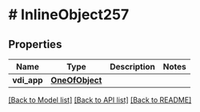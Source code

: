 # # InlineObject257

## Properties

Name | Type | Description | Notes
------------ | ------------- | ------------- | -------------
**vdi_app** | [**OneOfObject**](OneOfObject.md) |  |

[[Back to Model list]](../../README.md#models) [[Back to API list]](../../README.md#endpoints) [[Back to README]](../../README.md)
